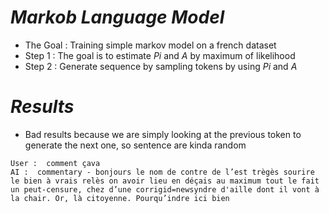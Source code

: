 # ***Markob Language Model***


- The Goal : Training simple markov model on a french dataset
- Step 1 : The goal is to estimate $Pi$ and $A$ by maximum of likelihood
- Step 2 : Generate sequence by sampling tokens by using $Pi$ and $A$

# ***Results***
- Bad results because we are simply looking at the previous token to generate the next one, so sentence are kinda random
```
User :  comment çava
AI :  commentary - bonjours le nom de contre de l’est trègès sourire le bien à vrais relès on avoir lieu en déçais au maximum tout le fait un peut-censure, chez d’une corrigid=newsyndre d'aille dont il vont à la chair. Or, là citoyenne. Pourqu’indre ici bien
```
